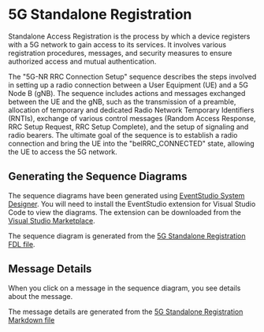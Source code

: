 # 5G Standalone Registration

Standalone Access Registration is the process by which a device registers with a 5G network to gain access to its services. It involves various registration procedures, messages, and security measures to ensure authorized access and mutual authentication.

The "5G-NR RRC Connection Setup" sequence describes the steps involved in setting up a radio connection between a User Equipment (UE) and a 5G Node B (gNB). The sequence includes actions and messages exchanged between the UE and the gNB, such as the transmission of a preamble, allocation of temporary and dedicated Radio Network Temporary Identifiers (RNTIs), exchange of various control messages (Random Access Response, RRC Setup Request, RRC Setup Complete), and the setup of signaling and radio bearers. The ultimate goal of the sequence is to establish a radio connection and bring the UE into the "belRRC_CONNECTED" state, allowing the UE to access the 5G network.

## Generating the Sequence Diagrams

The sequence diagrams have been generated using [EventStudio System Designer](https://www.eventhelix.com/EventStudio/). You will need to install the EventStudio extension for Visual Studio Code to view the diagrams. The extension can be downloaded from the [Visual Studio Marketplace](https://marketplace.visualstudio.com/items?itemName=EventHelix.EventStudio).

The sequence diagram is generated from the [5G Standalone Registration FDL file](model\5g-standalone-access-registration.FDL).

## Message Details

When you click on a message in the sequence diagram, you see details about the message.

The message details are generated from the [5G Standalone Registration Markdown file](message-details\5g-standalone-access-registration.md)






